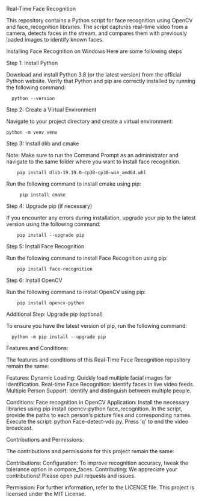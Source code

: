 
Real-Time Face Recognition

This repository contains a Python script for face recognition using OpenCV and face_recognition libraries. The script captures real-time video from a camera, detects faces in the stream, and compares them with previously loaded images to identify known faces.


Installing Face Recognition on Windows Here  are some following steps 


Step 1: Install Python

Download and install Python 3.8 (or the latest version) from the official Python website.
Verify that Python and pip are correctly installed by running the following command:

      python --version

 Step 2: Create a Virtual Environment

 
Navigate to your project directory and create a virtual environment:

    python -m venv venv

Step 3: Install dlib and cmake

Note: Make sure to run the Command Prompt as an administrator and navigate to the same folder where you want to install face recognition.
     
        pip install dlib-19.19.0-cp38-cp38-win_amd64.whl  
        
Run the following command to install cmake using pip:
        
         pip install cmake

Step 4: Upgrade pip (if necessary)

If you encounter any errors during installation, upgrade your pip to the latest version using the following command:
        
        pip install --upgrade pip

Step 5: Install Face Recognition

Run the following command to install Face Recognition using pip:
      
        pip install face-recognition

Step 6: Install OpenCV

Run the following command to install OpenCV using pip:

        pip install opencv-python 
        
Additional Step: Upgrade pip (optional)

To ensure you have the latest version of pip, run the following command:

      python -m pip install --upgrade pip 


Features and Conditions:

The features and conditions of this Real-Time Face Recognition repository remain the same:

Features:
Dynamic Loading: Quickly load multiple facial images for identification.
Real-time Face Recognition: Identify faces in live video feeds.
Multiple Person Support: Identify and distinguish between multiple people.

Conditions:
Face recognition in OpenCV Application: Install the necessary libraries using pip install opencv-python face_recognition.
In the script, provide the paths to each person's picture files and corresponding names.
Execute the script: python Face-detect-vdo.py. Press 'q' to end the video broadcast.

Contributions and Permissions:

The contributions and permissions for this project remain the same:

Contributions:
Configuration: To improve recognition accuracy, tweak the tolerance option in compare_faces.
Contributing: We appreciate your contributions! Please open pull requests and issues.


Permission:
For further information, refer to the LICENCE file. This project is licensed under the MIT License.
